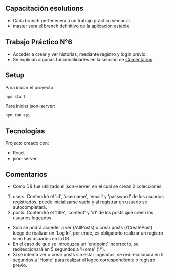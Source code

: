 ## Capacitación esolutions
* Cada branch pertenecerá a un trabajo práctico semanal.
* master sera el branch definitivo de la aplicación estable.

## Trabajo Práctico N°6
* Acceder a crear y ver historias, mediante registro y login previo.
* Se explican algunas funcionalidades en la sección de [Comentarios](https://github.com/BrunoR98/capacitation/tree/master#comentarios).

## Setup
Para iniciar el proyecto:
```
npm start
```
Para iniciar json-server:
```
npm run api
```

## Tecnologías
Projecto creado con:
* React
* json-server

## Comentarios
* Como DB fue utilizado el json-server, en el cual se crean 2 colecciones.
1. users: Contendrá el 'id', 'username', 'email' y 'password' de los usuarios registrados,
puede inicializarse vacío y al registrar un usuario se autocompletará.
2. posts: Contendrá el 'title', 'content' y 'id' de los posts que creen los usuarios logeados.
* Solo se podrá acceder a ver (/AllPosts) o crear posts (/CreatePost) luego de realizar
un 'Log In', por ende, es obligatorio realizar un registro si no hay usuarios en la DB.
* En el caso de que se introduzca un 'endpoint' incorrecto, se redireccionará en 5 segundos a 'Home' ('/').
* Si se intenta ver o crear posts sin estar logeados, se redireccionará en 5 segundos a 'Home' para realizar
el logeo correspondiente o registro previo.